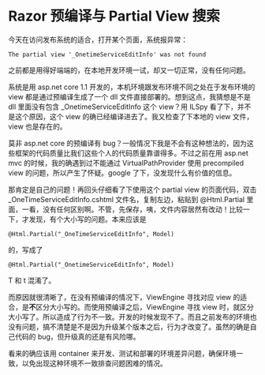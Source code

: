# Razor 预编译与 Partial View 搜索

今天在访问发布系统的适合，打开某个页面，系统报异常：

```
The partial view '_OnetimeServiceEditInfo' was not found
```

之前都是用得好端端的，在本地开发环境一试，却又一切正常，没有任何问题。

系统是用 asp.net core 1.1 开发的，本机环境跟发布环境不同之处在于发布环境的 view 都是通过预编译生成了一个 dll 文件直接部署的。想到这点，我猜想是不是 dll 里面没有包含 _OnetimeServiceEditInfo 这个 view？用 ILSpy 看了下，并不是这个原因，这个 view 的确已经编译进去了。我又检查了下本地的 view 文件，view 也是存在的。

莫非 asp.net core 的预编译有 bug？一般情况下我是不会有这种想法的，因为这些框架的代码质量比我们这些个人的代码质量靠谱得多。不过之前在用 asp.net mvc 的时候，我的确遇到过不能通过 VirtualPathProvider 使用 precompiled view 的问题，所以产生了怀疑。google 了下，没发现什么有价值的信息。

那肯定是自己的问题！再回头仔细看了下使用这个 partial view 的页面代码，双击 _OneTimeServiceEditInfo.cshtml 文件名，复制左边，粘贴到 @Html.Partial 里面，一看，没有任何区别啊。不管，先保存，咦，文件内容居然有改动！比较一下，才发现，有个大小写的问题。本来应该是 

```cshtml
@Html.Partial("_OneTimeServiceEditInfo", Model)
```

的，写成了 

```cshtml
@Html.Partial("_OnetimeServiceEditInfo", Model) 
```

T 和 t 混淆了。

而原因就很清晰了，在没有预编译的情况下，ViewEngine 寻找对应 view 的适合，是**不**区分大小写的。而使用预编译之后，ViewEngine 寻找 view 时，就区分大小写了。所以造成了行为不一致。开发的时候发现不了。而且之前发布的环境也没有问题，搞不清楚是不是因为升级某个版本之后，行为才改变了。虽然的确是自己代码的 bug，但升级真的还是有风险哪。

看来的确应该用 container 来开发、测试和部署的环境差异问题，确保环境一致，以免出现这种环境不一致排查问题困难的情况。